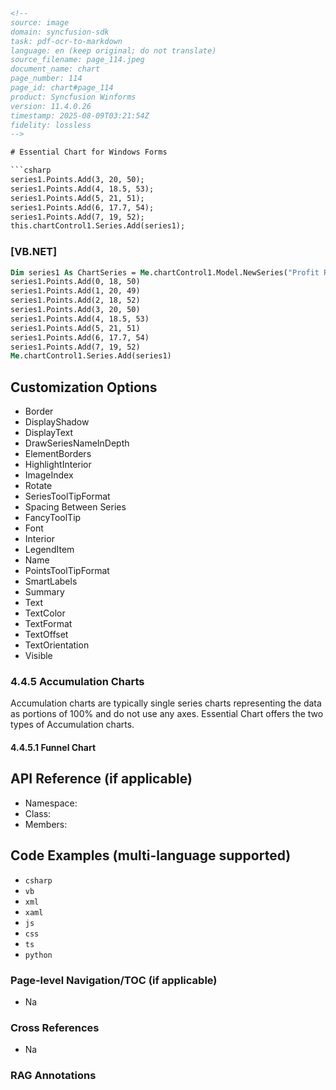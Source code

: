 ```html
<!-- 
source: image
domain: syncfusion-sdk
task: pdf-ocr-to-markdown
language: en (keep original; do not translate)
source_filename: page_114.jpeg
document_name: chart
page_number: 114
page_id: chart#page_114
product: Syncfusion Winforms
version: 11.4.0.26
timestamp: 2025-08-09T03:21:54Z
fidelity: lossless
-->

# Essential Chart for Windows Forms

```csharp
series1.Points.Add(3, 20, 50);
series1.Points.Add(4, 18.5, 53);
series1.Points.Add(5, 21, 51);
series1.Points.Add(6, 17.7, 54);
series1.Points.Add(7, 19, 52);
this.chartControl1.Series.Add(series1);
```

### [VB.NET]

```vb
Dim series1 As ChartSeries = Me.chartControl1.Model.NewSeries("Profit Range", ChartSeriesType.RangeArea)
series1.Points.Add(0, 18, 50)
series1.Points.Add(1, 20, 49)
series1.Points.Add(2, 18, 52)
series1.Points.Add(3, 20, 50)
series1.Points.Add(4, 18.5, 53)
series1.Points.Add(5, 21, 51)
series1.Points.Add(6, 17.7, 54)
series1.Points.Add(7, 19, 52)
Me.chartControl1.Series.Add(series1)
```

## Customization Options

- Border
- DisplayShadow
- DisplayText
- DrawSeriesNameInDepth
- ElementBorders
- HighlightInterior
- ImageIndex
- Rotate
- SeriesToolTipFormat
- Spacing Between Series
- FancyToolTip
- Font
- Interior
- LegendItem
- Name
- PointsToolTipFormat
- SmartLabels
- Summary
- Text
- TextColor
- TextFormat
- TextOffset
- TextOrientation
- Visible

### 4.4.5 Accumulation Charts

Accumulation charts are typically single series charts representing the data as portions of 100% and do not use any axes. Essential Chart offers the two types of Accumulation charts.

#### 4.4.5.1 Funnel Chart

## API Reference (if applicable)
- Namespace:  
- Class:  
- Members:

## Code Examples (multi-language supported)
- ```csharp```
- ```vb```
- ```xml```
- ```xaml```
- ```js```
- ```css```
- ```ts```
- ```python```

### Page-level Navigation/TOC (if applicable)
- Na

### Cross References
- Na

### RAG Annotations
<!-- tags: [chart, accumulation charts, funnel chart, customization options, series tool tip format, smart labels, text orientation, visibility, windows forms, syncfusion] keywords: [chart series, display shadow, display text, draw series name in depth, element borders, highlight interior, image index, rotate, spacing between series, fancy tooltip, font, interior, legend item, name, points tooltip format, text color, text format, text offset, text orientation, visibility, essential chart, windows forms, syncfusion] -->
```